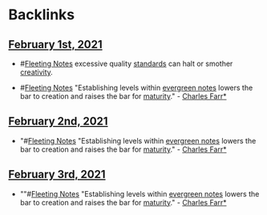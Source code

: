 
# Backlinks
## [February 1st, 2021](<February 1st, 2021.md>)
- #[Fleeting Notes](<Fleeting Notes.md>) excessive quality [standards](<standards.md>) can halt or smother [creativity](<creativity.md>).

- #[Fleeting Notes](<Fleeting Notes.md>) "Establishing levels within [evergreen notes](<evergreen notes.md>) lowers the bar to creation and raises the bar for [maturity](<maturity.md>)." - [Charles Farr](<Charles Farr.md>)[*]([creativity](<creativity.md>))

## [February 2nd, 2021](<February 2nd, 2021.md>)
- "#[Fleeting Notes](<Fleeting Notes.md>) "Establishing levels within [evergreen notes](<evergreen notes.md>) lowers the bar to creation and raises the bar for [maturity](<maturity.md>)." - [Charles Farr](<Charles Farr.md>)[*]([creativity](<creativity.md>))

## [February 3rd, 2021](<February 3rd, 2021.md>)
- ""#[Fleeting Notes](<Fleeting Notes.md>) "Establishing levels within [evergreen notes](<evergreen notes.md>) lowers the bar to creation and raises the bar for [maturity](<maturity.md>)." - [Charles Farr](<Charles Farr.md>)[*]([creativity](<creativity.md>))


